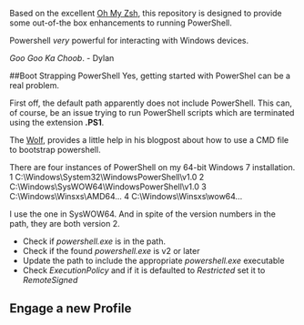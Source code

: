 Based on the excellent [Oh My Zsh](http://github.com/robbyrussel/oh-my-zsh), this repository is designed to provide some out-of-the box enhancements to running PowerShell.

Powershell *very* powerful for interacting with Windows devices.

_Goo Goo Ka Choob_. - Dylan

##Boot Strapping PowerShell
Yes, getting started with PowerShel can be a real problem.

First off, the default path apparently does not include PowerShell.
This can, of course, be an issue trying to run PowerShell scripts which are
terminated using the extension **.PS1**.

The [Wolf](http://blog.wolfplusplus.com/?p=251), provides a little help in his
blogpost about how to use a CMD file to bootstrap powershell.

There are four instances of PowerShell on my 64-bit Windows 7 installation.
1 C:\Windows\System32\WindowsPowerShell\v1.0
2 C:\Windows\SysWOW64\WindowsPowerShell\v1.0
3 C:\Windows\Winsxs\AMD64...
4 C:\Windows\Winsxs\wow64...

I use the one in SysWOW64. And in spite of the version numbers in the path, they
are both version 2.

* Check if _powershell.exe_ is in the path.
* Check if the found _powershell.exe_ is v2 or later
* Update the path to include the appropriate _powershell.exe_ executable
* Check _ExecutionPolicy_ and if it is defaulted to _Restricted_ set it to _RemoteSigned_

## Engage a new Profile